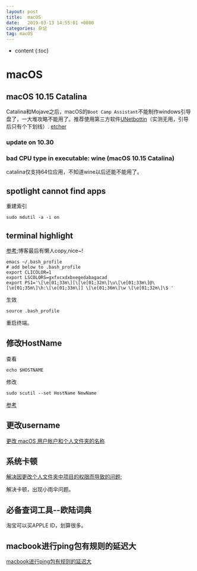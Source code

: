 ```yaml
---
layout: post
title:  macOS
date:   2019-03-13 14:55:01 +0800
categories: 杂记
tag: macOS
---
```

* content
{:toc}


# macOS

## macOS 10.15 Catalina

Catalina和Mojave之后，macOS的`Boot Camp Assistant`不能制作windows引导盘了，一大堆攻略不能用了。推荐使用第三方软件[UNetbottin](https://unetbootin.github.io/)（实测无用，引导后只有个下划线）. [etcher](https://www.balena.io/etcher/)

### update on 10.30

### bad CPU type in executable: wine (macOS 10.15 Catalina)

catalina仅支持64位应用，不知道wine以后还能不能用了。

## spotlight cannot find apps

重建索引

```shell
sudo mdutil -a -i on
```

## terminal highlight
[参考](https://blog.csdn.net/elemman/article/details/50936304);博客最后有懒人copy,nice~!

```shell
emacs ~/.bash_profile
# add below to .bash_profile
export CLICOLOR=1
export LSCOLORS=gxfxcxdxbxegedabagacad
export PS1='\[\e[01;33m\][\[\e[01;32m\]\u\[\e[01;33m\]@\[\e[01;35m\]\h:\[\e[01;33m\]] \[\e[01;36m\]\w \[\e[01;32m\]\$ '
```
生效

```shell
source .bash_profile
```
重启终端。

## 修改HostName
查看
```
echo $HOSTNAME
```
修改
```
sudo scutil --set HostName NewName
```
[参考](http://xiaosheng.me/2015/08/23/article5/)

## 更改username
[更改 macOS 用户帐户和个人文件夹的名称](https://support.apple.com/zh-cn/HT201548)

## 系统卡顿
[解决因更改个人文件夹中项目的权限而导致的问题](https://support.apple.com/zh-cn/HT203538);

解决卡顿，出现小雨伞问题。

## 必备查词工具--欧陆词典
淘宝可以买APPLE ID，划算很多。

## macbook进行ping包有规则的延迟大
[macbook进行ping包有规则的延迟大](https://blog.51cto.com/ganmu/2065517)